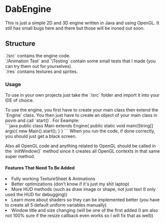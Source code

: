 <h1>DabEngine</h1>
<p>This is just a simple 2D and 3D engine written in Java and using OpenGL. It still has small bugs here and there but those will be ironed out soon.</p>

<h2>Structure</h2>
`/src` contains the engine code.</br>
`/Animation Test` and `\Testing` contain some small tests that I made (you can try them out for yourselves).</br>
`/res` contains textures and sprites.</br>

<h3>Usage</h3>
<p>To use in your own projects just take the `/src` folder and import it into your IDE of choice.</p>
<p>To use the engine, you first have to create your main class then extend the `Engine` class. You then just have to create an object of your main class in psvm and call `start()`. For Eeample:</br>
```java
public class Main extends Engine{
  public static void main(String[] args){
    new Main().start();
  }
}
```
When you run the code, if done correctly, you should just get a black screen.
<p>Also all OpenGL code and anything related to OpenGL should be called in the `initWindow()` method since it creates all OpenGL contexts in that same super method.

<h4>Features That Need To Be Added</h4>
<li>Fully working TextureSheet & Animations</li>
<li>Better optimizations (don't know if it's just my shit laptop)</li>
<li>More HUD methods (such as draw image or shape, not just text (I only used the HUD for debugging))</li>
<li>Learn more about shaders so they can be implemented better (you have to create all 5 default uniform variables manually)</li>
<li>Window title and size changing (will be one of the first added (I am also not 100% sure if the resize callback even works so I will fix that as well))</li>

